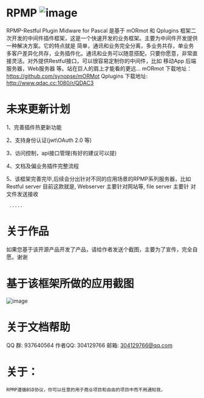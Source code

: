 

# RPMP                          ![image](https://github.com/ZYHPRO/RPMP/blob/master/doc/img-folder/RPMP256.png)            

RPMP-Restful Plugin Midware for Pascal 是基于 mORmot 和 Qplugins 框架二次开发的中间件插件框架，这是一个快速开发的业务框架。主要为中间件开发提供一种解决方案。它的特点就是 简单，通讯和业务完全分离，多业务共存，单业务多客户差异化共存，业务插件化。通讯和业务可以随意搭配，只要你愿意，非常直接灵活。对外提供Restful接口，可以很容易定制你的中间件，比如 移动App 后端服务器，Web服务器 等。站在巨人的肩上才能看的更远... mORmot 下载地址： https://github.com/synopse/mORMot Qplugins 下载地址: http://www.qdac.cc:1080/r/QDAC3

# 未来更新计划

  1、完善插件热更新功能
  
  2、支持身份认证(jwt\OAuth 2.0 等)
  
  3、访问控制，api接口管理(有好的建议可以提)
  
  4、文档及偏业务插件完整流程
  
  5、该框架完善完毕,后续会分出针对不同的应用场景的RPMP系列服务器，比如 Restful server 目前这款就是, Webserver 主要针对网站等, file server 主要针      对文件发送接收
  
     .....
  
# 关于作品

  如果您基于该开源产品开发了产品，请给作者发送个截图，主要为了宣传，完全自愿。谢谢
  
# 基于该框架所做的应用截图

   ![image](https://github.com/ZYHPRO/RPMP/blob/master/doc/ProductScreenShot/xsserver/xserver.png)  

# 关于文档帮助
	
  QQ 群: 937640564
	  作者QQ: 304129766
    邮箱: 304129766@qq.com


# 关于：

	RPMP遵循BSD协议，你可以任意的用于商业项目和自由的项目中而不用通知我，
	
  
